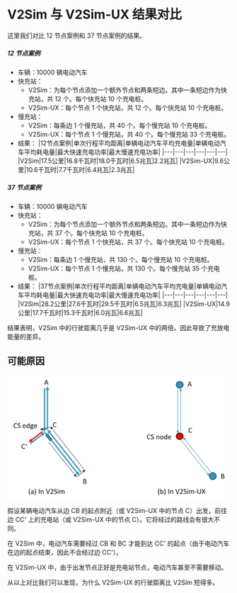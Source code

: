 # V2Sim 与 V2Sim-UX 结果对比

这里我们对比 12 节点案例和 37 节点案例的结果。

##### 12 节点案例
+ 车辆：10000 辆电动汽车
+ 快充站：
    + V2Sim：为每个节点添加一个额外节点和两条短边。其中一条短边作为快充站，共 12 个。每个快充站 10 个充电桩。
    + V2Sim-UX：每个节点 1 个快充站，共 12 个。每个快充站 10 个充电桩。
+ 慢充站：
    + V2Sim：每条边 1 个慢充站，共 40 个。每个慢充站 10 个充电桩。
    + V2Sim-UX：每个节点 1 个慢充站，共 40 个。每个慢充站 33 个充电桩。
+ 结果：
|12节点案例|单次行程平均距离|单辆电动汽车平均充电量|单辆电动汽车平均耗电量|最大快速充电功率|最大慢速充电功率|
|---|---|---|---|---|---|
|V2Sim|17.5公里|16.8千瓦时|18.0千瓦时|6.5兆瓦|2.2兆瓦|
|V2Sim-UX|9.6公里|10.6千瓦时|7.7千瓦时|6.4兆瓦|2.3兆瓦|

##### 37 节点案例
+ 车辆：10000 辆电动汽车
+ 快充站：
    + V2Sim：为每个节点添加一个额外节点和两条短边。其中一条短边作为快充站，共 37 个。每个快充站 10 个充电桩。
    + V2Sim-UX：每个节点 1 个快充站，共 37 个。每个快充站 10 个充电桩。
+ 慢充站：
    + V2Sim：每条边 1 个慢充站，共 130 个。每个慢充站 10 个充电桩。
    + V2Sim-UX：每个节点 1 个慢充站，共 130 个。每个慢充站 35 个充电桩。
+ 结果：
|37节点案例|单次行程平均距离|单辆电动汽车平均充电量|单辆电动汽车平均耗电量|最大快速充电功率|最大慢速充电功率|
|---|---|---|---|---|---|
|V2Sim|28.2公里|27.6千瓦时|29.5千瓦时|6.5兆瓦|6.3兆瓦|
|V2Sim-UX|14.9公里|17.7千瓦时|15.3千瓦时|6.0兆瓦|6.6兆瓦|

结果表明，V2Sim 中的行驶距离几乎是 V2Sim-UX 中的两倍，因此导致了充放电能量的差异。

## 可能原因

![alt text](imgs/cmp.png)

假设某辆电动汽车从边 CB 的起点附近（或 V2Sim-UX 中的节点 C）出发，前往边 CC' 上的充电站（或 V2Sim-UX 中的节点 C）。它将经过的路线会有很大不同。

在 V2Sim 中，电动汽车需要经过 CB 和 BC 才能到达 CC' 的起点（由于电动汽车在边的起点结束，因此不会经过边 CC'）。

在 V2Sim-UX 中，由于出发节点正好是充电站节点，电动汽车甚至不需要移动。

从以上对比我们可以发现，为什么 V2Sim-UX 的行驶距离比 V2Sim 短得多。